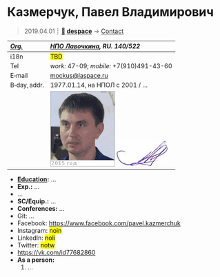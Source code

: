 # Казмерчук, Павел Владимирович
> 2019.04.01 ┊ **[🚀](../index/index.md) [despace](index.md)** → [Contact](contact.md)

|*[Org.](contact.md)*|*[НПО Лавочкина](zz_lav.md), RU. 140/522*|
|:--|:--|
|i18n| <mark>TBD</mark> |
|Tel| *work:* 47-09; *mobile:* +7(910)491-43-60 |
|E‑mail| <mockus@laspace.ru> |
|B‑day, addr.| 1977.01.14, на НПОЛ с 2001 / … |
|| [![](f/contact/k/kazmerchuk_001_photo.gif)](f/contact/k/kazmerchuk_001_photo.gif) [![](f/contact/k/kazmerchuk_001_sign_thumb.jpg)](f/contact/k/kazmerchuk_001_sign.png) |

   - **[Education](edu.md):** …
   - **Exp.:** …
   - …
   - **SC/Equip.:** …
   - **Conferences:** …
   - Git: …
   - Facebook: <https://www.facebook.com/pavel.kazmerchuk>
   - Instagram: <mark>noin</mark>
   - LinkedIn: <mark>noli</mark>
   - Twitter: <mark>notw</mark>
   - <https://vk.com/id77682860>
   - **As a person:**
      1. …
